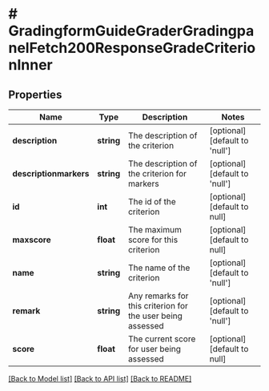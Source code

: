 # # GradingformGuideGraderGradingpanelFetch200ResponseGradeCriterionInner

## Properties

Name | Type | Description | Notes
------------ | ------------- | ------------- | -------------
**description** | **string** | The description of the criterion | [optional] [default to 'null']
**descriptionmarkers** | **string** | The description of the criterion for markers | [optional] [default to 'null']
**id** | **int** | The id of the criterion | [optional] [default to null]
**maxscore** | **float** | The maximum score for this criterion | [optional] [default to null]
**name** | **string** | The name of the criterion | [optional] [default to 'null']
**remark** | **string** | Any remarks for this criterion for the user being assessed | [optional] [default to 'null']
**score** | **float** | The current score for user being assessed | [optional] [default to null]

[[Back to Model list]](../../README.md#models) [[Back to API list]](../../README.md#endpoints) [[Back to README]](../../README.md)
